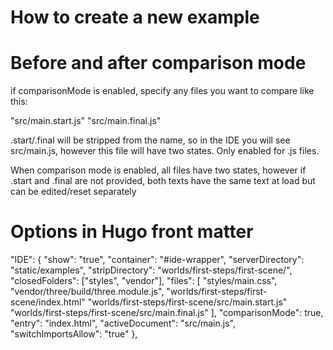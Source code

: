# How to create a new example

# Before and after comparison mode

if comparisonMode is enabled, specify any files you want to compare like this:

"src/main.start.js"
"src/main.final.js"

.start/.final will be stripped from the name, so in the IDE you will see src/main.js, however this file will have two states. Only enabled for .js files.

When comparison mode is enabled, all files have two states, however if .start and .final are not provided, both texts have the same text at load but can be edited/reset separately

# Options in Hugo front matter

"IDE": {
  "show": "true",
  "container": "#ide-wrapper",
  "serverDirectory": "static/examples",
  "stripDirectory": "worlds/first-steps/first-scene/",
  "closedFolders": ["styles", "vendor"],
  "files": [
    "styles/main.css",
    "vendor/three/build/three.module.js",
    "worlds/first-steps/first-scene/index.html"
    "worlds/first-steps/first-scene/src/main.start.js"
    "worlds/first-steps/first-scene/src/main.final.js"
  ],
  "comparisonMode": true,
  "entry": "index.html",
  "activeDocument": "src/main.js",
  "switchImportsAllow": "true"
},
